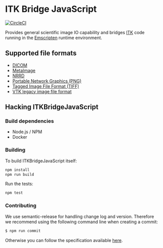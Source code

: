 # ITK Bridge JavaScript

[![CircleCI](https://circleci.com/gh/InsightSoftwareConsortium/ITKBridgeJavaScript.svg?style=svg)](https://circleci.com/gh/InsightSoftwareConsortium/ITKBridgeJavaScript)

Provides general scientific image IO capability and bridges
[ITK](https://itk.org) code running in the
[Emscripten](http://emscripten.org/) runtime environment.

## Supported file formats

- [DICOM](http://dicom.nema.org/)
- [MetaImage](https://itk.org/Wiki/ITK/MetaIO/Documentation)
- [NRRD](http://teem.sourceforge.net/nrrd/format.html)
- [Portable Network Graphics (PNG)](https://en.wikipedia.org/wiki/Portable_Network_Graphics)
- [Tagged Image File Format (TIFF)](https://en.wikipedia.org/wiki/TIFF)
- [VTK legacy image file format](http://www.vtk.org/VTK/img/file-formats.pdf)

## Hacking ITKBridgeJavaScript

### Build dependencies

- Node.js / NPM
- Docker

### Building

To build ITKBridgeJavaScript itself:

```bash
npm install
npm run build
```

Run the tests:
```bash
npm test
```

### Contributing

We use semantic-release for handling change log and version.
Therefore we recommend using the following command line when
creating a commit:

```sh
$ npm run commit
```

Otherwise you can follow the specification available [here](https://gist.github.com/stephenparish/9941e89d80e2bc58a153).
